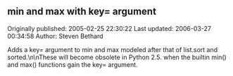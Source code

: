 ## min and max with key= argument

Originally published: 2005-02-25 22:30:22
Last updated: 2006-03-27 00:34:58
Author: Steven Bethard

Adds a key= argument to min and max modeled after that of list.sort and sorted.\n\nThese will become obsolete in Python 2.5. when the builtin min() and max() functions gain the key= argument.
